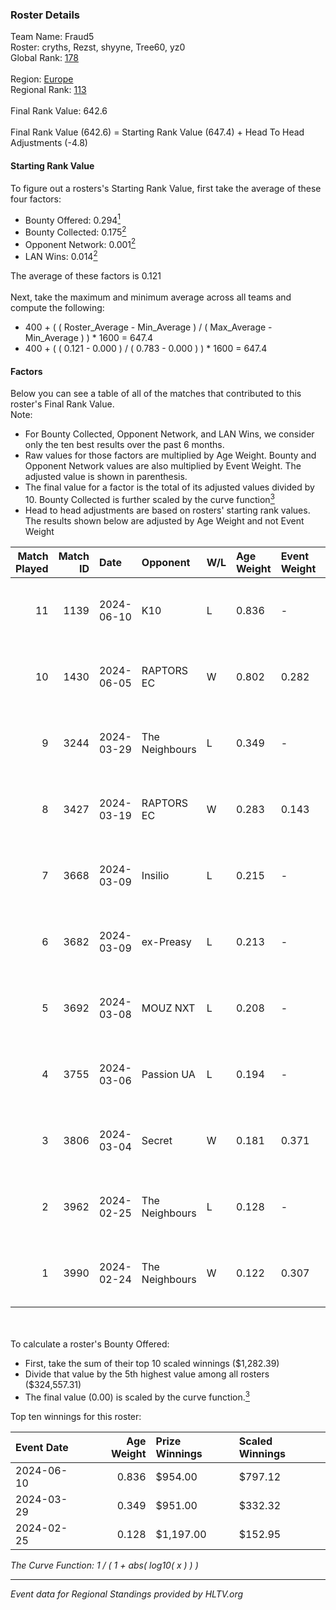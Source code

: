 ### Roster Details<br />
Team Name: Fraud5<br />
Roster: cryths, Rezst, shyyne, Tree60, yz0<br />
Global Rank: [178](../standings_global.md)<br />
<br />
Region: [Europe]( ../standings_europe.md)<br />
Regional Rank: [113]( ../standings_europe.md)<br />
<br />
Final Rank Value:  642.6<br />
<br />
Final Rank Value (642.6) = Starting Rank Value (647.4) + Head To Head Adjustments (-4.8)<br />

#### Starting Rank Value<br />
To figure out a rosters's Starting Rank Value, first take the average of these four factors:<br />
- Bounty Offered: 0.294[<sup>1</sup>](#table2)
- Bounty Collected: 0.175[<sup>2</sup>](#table1)
- Opponent Network: 0.001[<sup>2</sup>](#table1)
- LAN Wins: 0.014[<sup>2</sup>](#table1)

The average of these factors is 0.121<br />
<br />
Next, take the maximum and minimum average across all teams and compute the following:<br />
- 400 + ( ( Roster_Average - Min_Average ) / ( Max_Average - Min_Average ) ) * 1600 = 647.4
- 400 + ( ( 0.121 - 0.000 ) / ( 0.783 - 0.000 ) ) * 1600 = 647.4


#### Factors<br />
Below you can see a table of all of the matches that contributed to this roster's Final Rank Value.<br />
Note:<br />

- For Bounty Collected, Opponent Network, and LAN Wins, we consider only the ten best results over the past 6 months.
- Raw values for those factors are multiplied by Age Weight. Bounty and Opponent Network values are also multiplied by Event Weight. The adjusted value is shown in parenthesis.
- The final value for a factor is the total of its adjusted values divided by 10. Bounty Collected is further scaled by the curve function[<sup>3</sup>](#curveFunction)
- Head to head adjustments are based on rosters' starting rank values. The results shown below are adjusted by Age Weight and not Event Weight
<span id="table1"></span><br />


| Match Played | Match ID | Date       | Opponent       | W/L | Age Weight | Event Weight | Bounty Collected | Opponent Network | LAN Wins  | H2H Adj. | Roster                                |
| -: | -: | :- | :- | :- | :- | :- | :- | :- | :- | -: | :- |
|           11 |     1139 | 2024-06-10 | K10            | L   | 0.836      | -            | -                | -                | -         |   -11.08 | cryths, Rezst, shyyne, Tree60, yz0    |
|           10 |     1430 | 2024-06-05 | RAPTORS EC     | W   | 0.802      | 0.282        | 0.000 (0.000)    | 0.034 (0.008)    | 0 (0.000) |    10.67 | cryths, Rezst, shyyne, Tree60, yz0    |
|            9 |     3244 | 2024-03-29 | The Neighbours | L   | 0.349      | -            | -                | -                | -         |    -4.72 | Kisynergy, Rezst, shyyne, Tree60, yz0 |
|            8 |     3427 | 2024-03-19 | RAPTORS EC     | W   | 0.283      | 0.143        | 0.000 (0.000)    | 0.010 (0.000)    | 0 (0.000) |     2.55 | Kisynergy, Rezst, shyyne, Tree60, yz0 |
|            7 |     3668 | 2024-03-09 | Insilio        | L   | 0.215      | -            | -                | -                | -         |    -1.37 | Rezst, shyyne, SLY, Tree60, yz0       |
|            6 |     3682 | 2024-03-09 | ex-Preasy      | L   | 0.213      | -            | -                | -                | -         |    -2.05 | Rezst, shyyne, SLY, Tree60, yz0       |
|            5 |     3692 | 2024-03-08 | MOUZ NXT       | L   | 0.208      | -            | -                | -                | -         |    -0.66 | Rezst, shyyne, SLY, Tree60, yz0       |
|            4 |     3755 | 2024-03-06 | Passion UA     | L   | 0.194      | -            | -                | -                | -         |    -0.48 | Rezst, shyyne, SLY, Tree60, yz0       |
|            3 |     3806 | 2024-03-04 | Secret         | W   | 0.181      | 0.371        | 0.000 (0.000)    | 0.058 (0.004)    | 0 (0.000) |     2.02 | Rezst, shyyne, SLY, Tree60, yz0       |
|            2 |     3962 | 2024-02-25 | The Neighbours | L   | 0.128      | -            | -                | -                | -         |    -1.81 | Rezst, shyyne, SLY, Tree60, yz0       |
|            1 |     3990 | 2024-02-24 | The Neighbours | W   | 0.122      | 0.307        | 0.003 (0.000)    | 0.035 (0.001)    | 1 (0.122) |     2.13 | Rezst, shyyne, SLY, Tree60, yz0       |

<br />
<span id="table2"></span><br />
To calculate a roster's Bounty Offered:<br />

- First, take the sum of their top 10 scaled winnings ($1,282.39)
- Divide that value by the 5th highest value among all rosters ($324,557.31)
- The final value (0.00) is scaled by the curve function.[<sup>3</sup>](#curveFunction)

Top ten winnings for this roster:<br />

| Event Date | Age Weight | Prize Winnings | Scaled Winnings |
| :- | -: | :- | :- |
| 2024-06-10 |      0.836 | $954.00        | $797.12         |
| 2024-03-29 |      0.349 | $951.00        | $332.32         |
| 2024-02-25 |      0.128 | $1,197.00      | $152.95         |


<span id="curveFunction"></span>_The Curve Function: 1 / ( 1 + abs( log10( x ) ) )_<br />

---
_Event data for Regional Standings provided by HLTV.org_<br />
